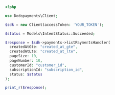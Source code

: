```php
<?php

use Dodopayments\Client;

$sdk = new Client(accessToken: 'YOUR_TOKEN');

$status = Models\IntentStatus::Succeeded;

$response = $sdk->payments->listPaymentsHandler(
  createdAtGte: "created_at_gte",
  createdAtLte: "created_at_lte",
  pageSize: 10,
  pageNumber: 10,
  customerId: "customer_id",
  subscriptionId: "subscription_id",
  status: $status
);

print_r($response);

```


<!-- This file was generated by liblab | https://liblab.com/ -->
